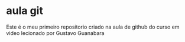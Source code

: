 # aula git
 Este é o meu primeiro repositorio criado na aula de github do curso em video lecionado por Gustavo Guanabara
